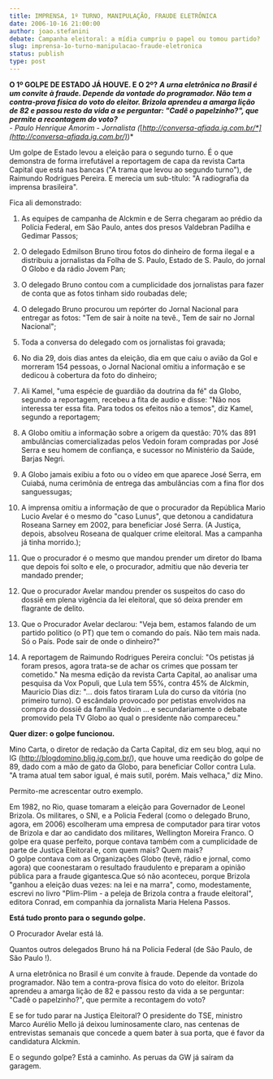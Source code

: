 ```yaml
---
title: IMPRENSA, 1º TURNO, MANIPULAÇÃO, FRAUDE ELETRÔNICA
date: 2006-10-16 21:00:00
author: joao.stefanini
debate: Campanha eleitoral: a mídia cumpriu o papel ou tomou partido?
slug: imprensa-1o-turno-manipulacao-fraude-eletronica
status: publish 
type: post
---
```


**O 1º GOLPE DE ESTADO JÁ HOUVE. E O 2º?** ***A urna eletrônica no Brasil é um convite à fraude. Depende da vontade do programador. Não tem a contra-prova física do voto do eleitor. Brizola aprendeu a amarga lição de 82 e passou resto da vida a se perguntar: "Cadê o papelzinho?", que permite a recontagem do voto?***  
*- Paulo Henrique Amorim - Jornalista (*[*http://conversa-afiada.ig.com.br/*](http://conversa-afiada.ig.com.br/)*)*  
  
Um golpe de Estado levou a eleição para o segundo turno. É o que demonstra de forma irrefutável a reportagem de capa da revista Carta Capital que está nas bancas ("A trama que levou ao segundo turno"), de Raimundo Rodrigues Pereira. E merecia um sub-título: "A radiografia da imprensa brasileira".  
  
Fica ali demonstrado:  
  
1) As equipes de campanha de Alckmin e de Serra chegaram ao prédio da Polícia Federal, em São Paulo, antes dos presos Valdebran Padilha e Gedimar Passos;  
  
2) O delegado Edmilson Bruno tirou fotos do dinheiro de forma ilegal e a distribuiu a jornalistas da Folha de S. Paulo, Estado de S. Paulo, do jornal O Globo e da rádio Jovem Pan;  
  
3) O delegado Bruno contou com a cumplicidade dos jornalistas para fazer de conta que as fotos tinham sido roubadas dele;  
  
4) O delegado Bruno procurou um repórter do Jornal Nacional para entregar as fotos: "Tem de sair à noite na tevê., Tem de sair no Jornal Nacional";  
  
5) Toda a conversa do delegado com os jornalistas foi gravada;  
  
6) No dia 29, dois dias antes da eleição, dia em que caiu o avião da Gol e morreram 154 pessoas, o Jornal Nacional omitiu a informação e se dedicou à cobertura da foto do dinheiro;  
  
7) Ali Kamel, "uma espécie de guardião da doutrina da fé" da Globo, segundo a reportagem, recebeu a fita de audio e disse: "Não nos interessa ter essa fita. Para todos os efeitos não a temos", diz Kamel, segundo a reportagem;  
  
8) A Globo omitiu a informação sobre a origem da questão: 70% das 891 ambulâncias comercializadas pelos Vedoin foram compradas por José Serra e seu homem de confiança, e sucessor no Ministério da Saúde, Barjas Negri.  
  
9) A Globo jamais exibiu a foto ou o vídeo em que aparece José Serra, em Cuiabá, numa cerimônia de entrega das ambulâncias com a fina flor dos sanguessugas;  
  
10) A imprensa omitiu a informação de que o procurador da República Mario Lucio Avelar é o mesmo do "caso Lunus", que detonou a candidatura Roseana Sarney em 2002, para beneficiar José Serra. (A Justiça, depois, absolveu Roseana de qualquer crime eleitoral. Mas a campanha já tinha morrido.);  
  
11) Que o procurador é o mesmo que mandou prender um diretor do Ibama que depois foi solto e ele, o procurador, admitiu que não deveria ter mandado prender;  
  
12) Que o procurador Avelar mandou prender os suspeitos do caso do dossiê em plena vigência da lei eleitoral, que só deixa prender em flagrante de delito.  
  
13) Que o Procurador Avelar declarou: "Veja bem, estamos falando de um partido político (o PT) que tem o comando do país. Não tem mais nada. Só o País. Pode sair de onde o dinheiro?"  
  
14) A reportagem de Raimundo Rodrigues Pereira conclui: "Os petistas já foram presos, agora trata-se de achar os crimes que possam ter cometido." Na mesma edição da revista Carta Capital, ao analisar uma pesquisa da Vox Populi, que Lula tem 55%, contra 45% de Alckmin, Mauricio Dias diz: "... dois fatos tiraram Lula do curso da vitória (no primeiro turno). O escândalo provocado por petistas envolvidos na compra do dossiê da família Vedoin ... e secundariamente o debate promovido pela TV Globo ao qual o presidente não compareceu."  
  
**Quer dizer: o golpe funcionou.**  
  
Mino Carta, o diretor de redação da Carta Capital, diz em seu blog, aqui no IG (http://blogdomino.blig.ig.com.br/), que houve uma reedição do golpe de 89, dado com a mão de gato da Globo, para beneficiar Collor contra Lula. "A trama atual tem sabor igual, é mais sutil, porém. Mais velhaca," diz Mino.  
  
Permito-me acrescentar outro exemplo.  
  
Em 1982, no Rio, quase tomaram a eleição para Governador de Leonel Brizola. Os militares, o SNI, e a Policia Federal (como o delegado Bruno, agora, em 2006) escolheram uma empresa de computador para tirar votos de Brizola e dar ao candidato dos militares, Wellington Moreira Franco. O golpe era quase perfeito, porque contava também com a cumplicidade de parte de Justiça Eleitoral e, com quem mais? Quem mais?  
O golpe contava com as Organizações Globo (tevê, rádio e jornal, como agora) que coonestaram o resultado fraudulento e preparam a opinião pública para a fraude gigantesca.Que só não aconteceu, porque Brizola "ganhou a eleição duas vezes: na lei e na marra", como, modestamente, escrevi no livro "Plim-Plim - a peleja de Brizola contra a fraude eleitoral", editora Conrad, em companhia da jornalista Maria Helena Passos.  
  
**Está tudo pronto para o segundo golpe.**  
  
O Procurador Avelar está lá.  
  
Quantos outros delegados Bruno há na Policia Federal (de São Paulo, de São Paulo !).  
  
A urna eletrônica no Brasil é um convite à fraude. Depende da vontade do programador. Não tem a contra-prova física do voto do eleitor. Brizola aprendeu a amarga lição de 82 e passou resto da vida a se perguntar: "Cadê o papelzinho?", que permite a recontagem do voto?  
  
E se for tudo parar na Justiça Eleitoral? O presidente do TSE, ministro Marco Aurélio Mello já deixou luminosamente claro, nas centenas de entrevistas semanais que concede a quem bater à sua porta, que é favor da candidatura Alckmin.  
  
E o segundo golpe? Está a caminho. As peruas da GW já saíram da garagem.  


